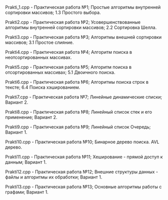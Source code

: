 Prakti_1.cpp - Практическая работа №1; Простые алгоритмы внутренней сортировки массивов; 1.3 Простого выбора.

Prakti2.cpp - Практическая работа №2; Усовершенствованные алгоритмы внутренней сортировки массивов; 2.2 Сортировка Шелла.

Prakti3.cpp - Практическая работа №3; Алгоритмы внешней сортировки массивов; 3.1 Простое слияние.

Prakti4.cpp - Практическая работа №4; Алгоритм поиска в неотсортированных массивах.

Prakti5.cpp - Практическая работа №5; Алгоритм поиска в отсортированных массивах; 5.1 Двоичного поиска.

Prakti6.cpp - Практическая работа №6; Алгоритмы поиска строк в тексте; 6.4 Поиска хэшированием.

Prakti7.cpp - Практическая работа №7; Линейные динамические списки; Вариант 2.

Prakti8.cpp - Практическая работа №8; Линейный список стек и его применение; Вариант 2.

Prakti9.cpp - Практическая работа №9; Линейный список Очередь; Вариант 1.

Prakti10.cpp - Практическая работа №10; Бинарное дерево поиска. AVL дерево.

Prakti11.cpp - Практическая работа №11; Хеширование - прямой доступ к данным; Вариант 1.

Prakti12.cpp - Практическая работа №12; Внешние структуры данных - файлы и алгоритмы их обработки; Вариант 1.

Prakti13.cpp - Практическая работа №13; Основные алгоритмы работы с графами; Вариант 1.

